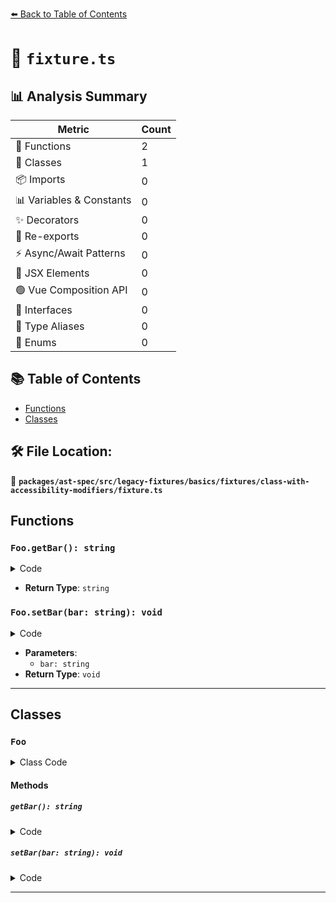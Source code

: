 [⬅️ Back to Table of Contents](../../../../../../../index.md)

# 📄 `fixture.ts`

## 📊 Analysis Summary

| Metric | Count |
|--------|-------|
| 🔧 Functions | 2 |
| 🧱 Classes | 1 |
| 📦 Imports | 0 |
| 📊 Variables & Constants | 0 |
| ✨ Decorators | 0 |
| 🔄 Re-exports | 0 |
| ⚡ Async/Await Patterns | 0 |
| 💠 JSX Elements | 0 |
| 🟢 Vue Composition API | 0 |
| 📐 Interfaces | 0 |
| 📑 Type Aliases | 0 |
| 🎯 Enums | 0 |

## 📚 Table of Contents

- [Functions](#functions)
- [Classes](#classes)

## 🛠️ File Location:
📂 **`packages/ast-spec/src/legacy-fixtures/basics/fixtures/class-with-accessibility-modifiers/fixture.ts`**

## Functions

### `Foo.getBar(): string`

<details><summary>Code</summary>

```ts
public getBar() {
    return this.bar;
  }
```
</details>

- **Return Type**: `string`
### `Foo.setBar(bar: string): void`

<details><summary>Code</summary>

```ts
protected setBar(bar: string) {
    this.bar = bar;
  }
```
</details>

- **Parameters**:
  - `bar: string`
- **Return Type**: `void`

---

## Classes

### `Foo`

<details><summary>Class Code</summary>

```ts
class Foo {
  private bar: string;
  public static baz: number;
  public getBar() {
    return this.bar;
  }
  protected setBar(bar: string) {
    this.bar = bar;
  }
}
```
</details>

#### Methods

##### `getBar(): string`

<details><summary>Code</summary>

```ts
public getBar() {
    return this.bar;
  }
```
</details>

##### `setBar(bar: string): void`

<details><summary>Code</summary>

```ts
protected setBar(bar: string) {
    this.bar = bar;
  }
```
</details>


---